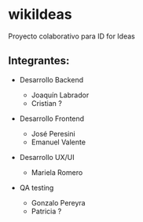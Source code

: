 # wikiIdeas

Proyecto colaborativo para ID for Ideas

## Integrantes:

- Desarrollo Backend

  - Joaquín Labrador
  - Cristian ?

- Desarrollo Frontend

  - José Peresini
  - Emanuel Valente

- Desarrollo UX/UI

  - Mariela Romero

- QA testing
  - Gonzalo Pereyra
  - Patricia ?
